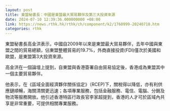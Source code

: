```yaml
---
layout: post
title: 東盟秘書長：中國是東盟最大貿易夥伴及第三大投資來源
date: 2024-07-10 12:39:36.000000000 +08:00
link: https://news.rthk.hk/rthk/ch/component/k2/1760999-20240710.htm
categories: rthk
---
```


東盟秘書長高金洪表示，中國自2009年以來是東盟最大貿易夥伴，去年中國與東盟之間的貿易總額，佔東盟整體貿易的19.7%，外商直接投資(FDI)僅次於美國和歐盟，是東盟第3大投資來源。

高金洪在一個論壇上提到，自東盟與香港簽署自由貿易協定後，香港成為東盟其中一個主要貿易夥伴。

他表示，在《區域全面經濟夥伴關係協定》（RCEP)下，關稅得以降低，亦有利供應鏈順暢，海關清關更迅速；各項專業服務，包括金融服務、電信、電腦、分銷及物流等服務開放。他引述香港特區行政長官李家超提到，香港的人才可於區域內共享是非常重要，可提供相關專業服務。

